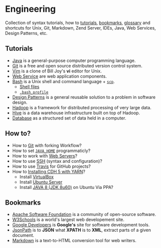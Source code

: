 # Engineering

Collection of syntax tutorials, how to [tutorials](https://github.com/valerysamovich/engineering/blob/master/README.md#tutorials), [bookmarks](https://github.com/valerysamovich/engineering/blob/master/README.md#bookmarks), [glossary](https://github.com/valerysamovich/engineering/blob/master/docs/tutorials/glossary.md) and shortcuts for Unix, Git, Markdown, Zend Server, IDEs, Java, Web Services, Design Patterns, etc.

## Tutorials

- [Java](https://github.com/valerysamovich/engineering/blob/master/docs/tutorials/java-tutorial.md) is a general-purpose computer programming language.
- [Git](https://github.com/valerysamovich/engineering/blob/master/docs/tutorials/git.md) is a free and open source distributed version control system.
- [Vim](https://github.com/valerysamovich/engineering/blob/master/docs/tutorials/vim.md) is a clone of Bill Joy's **vi** editor for Unix.
- [Web Service](https://github.com/valerysamovich/engineering/blob/master/docs/tutorials/web-services.md) are web application components.
- [Bash](https://github.com/valerysamovich/engineering/blob/master/docs/tutorials/bash.md) is a Unix shell and command language + [`scp`](https://github.com/valerysamovich/engineering/blob/master/docs/tutorials/bash.md#scp).
  - [Shell files](https://github.com/valerysamovich/engineering/blob/master/docs/tutorials/shell.md)
  - [`.bash_profile`](https://github.com/valerysamovich/engineering/blob/master/src/main/bash/.bash_profile)
- [Design Patterns](https://github.com/valerysamovich/engineering/blob/master/docs/tutorials/design-patterns.md) is a general reusable solution to a problem in software design.
- [Hadoop](https://github.com/valerysamovich/engineering/blob/master/docs/tutorials/hadoop.md) is a framework for distributed processing of very large data.
- [Hive](https://github.com/valerysamovich/engineering/blob/master/docs/tutorials/hive.md) is a data warehouse infrastructure built on top of Hadoop.
- [Database](https://github.com/valerysamovich/engineering/blob/master/docs/tutorials/database.md) as a structured set of data held in a computer.

## How to?

- How to [Git](https://github.com/valerysamovich/engineering/blob/master/docs/how/git.md) with forking Workflow?
- How to set [`JAVA_HOME`](https://github.com/valerysamovich/engineering/blob/master/docs/how/java.md) programmaticly?
- How to work with [Web Servers](https://github.com/valerysamovich/engineering/blob/master/docs/how/servers.md)?
- How to use [SSH](https://github.com/valerysamovich/engineering/blob/master/docs/how/ssh.md) (syntax and configuration)?
- How to use [Travis](http://www.codeaffine.com/2014/09/01/travis-continuous-integration-for-github-projects/) for GitHub projects?
- How to [Installing CDH 5 with YARN](https://github.com/valerysamovich/engineering/blob/master/docs/how/hadoop.md)?
  - Install [VirtualBox](http://sites.miis.edu/kb/2012/06/19/how-to-install-virtualbox-and-windows-on-your-mac/)
  - Install [Ubuntu Server]()
  - Install [JAVA 8 (JDK 8u60)](https://github.com/valerysamovich/engineering/blob/master/docs/how/java-linux.md) on Ubuntu Via PPA?

## Bookmarks

- [Apache Software Foundation](http://www.apache.org/) is a community of open-source software.
- [W3Schools](http://www.w3schools.com/) is a world's largest web developement site.
- [Google Developers](https://developers.google.com/) is **Google's** site for software development tools.
- [JsonPath](https://code.google.com/p/json-path/) is to **JSON** what **XPATH** is to **XML**, extract parts of a given document.
- [Markdown](http://daringfireball.net/projects/markdown/) is a text-to-HTML conversion tool for web writers.




